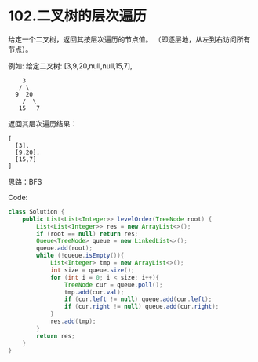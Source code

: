 # 102.二叉树的层次遍历

给定一个二叉树，返回其按层次遍历的节点值。 （即逐层地，从左到右访问所有节点）。

例如:
给定二叉树: [3,9,20,null,null,15,7],
```
    3
   / \
  9  20
    /  \
   15   7
```
返回其层次遍历结果：
```
[
  [3],
  [9,20],
  [15,7]
]
```
思路：BFS

Code:
```java
class Solution {
    public List<List<Integer>> levelOrder(TreeNode root) {
        List<List<Integer>> res = new ArrayList<>();
        if (root == null) return res;
        Queue<TreeNode> queue = new LinkedList<>();
        queue.add(root);
        while (!queue.isEmpty()){
            List<Integer> tmp = new ArrayList<>();
            int size = queue.size();
            for (int i = 0; i < size; i++){
                TreeNode cur = queue.poll();
                tmp.add(cur.val);
                if (cur.left != null) queue.add(cur.left);
                if (cur.right != null) queue.add(cur.right);
            }
            res.add(tmp);
        }
        return res;
    }
}
```